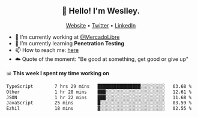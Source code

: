 <h2 align="center">👋 Hello! I'm Weslley.</h2>
<p align="center">
  <a href="http://weslleyneri.com.br">Website</a> •
  <a href="https://twitter.com/Weslley_Neri">Twitter</a> •
  <a href="https://www.linkedin.com/in/weslley-neri-3658908b">LinkedIn</a>
</p>


- 🔭 I’m currently working at [@MercadoLibre](https://github.com/mercadolibre)
- 🌱 I’m currently learning **Penetration Testing**
- 📫 How to reach me: [here](mailto:weslley39@gmail.com)
- ☁️ Quote of the moment: "Be good at something, get good or give up"

📊 **This week I spent my time working on**
<!--START_SECTION:waka-->

```txt
TypeScript        7 hrs 29 mins   ████████████████░░░░░░░░░   63.68 %
Other             1 hr 28 mins    ███░░░░░░░░░░░░░░░░░░░░░░   12.61 %
JSON              1 hr 22 mins    ███░░░░░░░░░░░░░░░░░░░░░░   11.68 %
JavaScript        25 mins         █░░░░░░░░░░░░░░░░░░░░░░░░   03.59 %
Ezhil             18 mins         ▓░░░░░░░░░░░░░░░░░░░░░░░░   02.55 %
```

<!--END_SECTION:waka-->

<!-- Inspired by https://github.com/gruselhaus/gruselhaus -->
